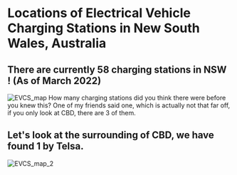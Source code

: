  # Locations of Electrical Vehicle Charging Stations in New South Wales, Australia
## There are currently 58 charging stations in NSW ! (As of March 2022)
![EVCS_map](https://user-images.githubusercontent.com/62376291/157606753-87b567f7-36db-4baa-9172-627d9084db21.png)
How many charging stations did you think there were before you knew this? One of my friends said one, which is actually not that far off, if you only look at CBD, there are 3 of them.
## Let's look at the surrounding of CBD, we have found 1 by Telsa.
![EVCS_map_2](https://user-images.githubusercontent.com/62376291/157817958-5a081ab3-e6ea-4423-ac23-b97ce9720064.png)
